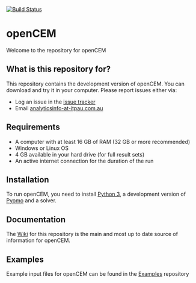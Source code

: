 [![Build Status](https://travis-ci.com/openCEMorg/openCEM.svg?token=YPwjEg4ZHVHXyJ2xeA7b&branch=master)](https://travis-ci.com/openCEMorg/openCEM)

# openCEM

Welcome to the repository for openCEM

## What is this repository for?

This repository contains the development version of openCEM. You can download and try it in your computer. Please report issues either via:

- Log an issue in the [issue tracker](https://github.com/docker-library/docs/issues)
- Email [analyticsinfo-at-itpau.com.au](mailto:analyticsinfo@itpau.com.au)

## Requirements

- A computer with at least 16 GB of RAM (32 GB or more recommended)
- Windows or Linux OS
- 4 GB available in your hard drive (for full result sets)
- An active internet connection for the duration of the run

## Installation

To run openCEM, you need to install [Python 3](https://www.python.org/download/releases/3.0/), a development version of [Pyomo](http://www.pyomo.org/) and a solver.

## Documentation

The [Wiki](https://github.com/openCEMorg/openCEM/wiki) for this repository is the main and most up to date source of information for openCEM.

## Examples

Example input files for openCEM can be found in the [Examples](https://github.com/openCEMorg/openCEM/openCEM_examples) repository
